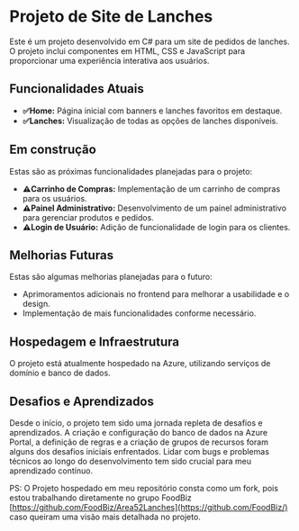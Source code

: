 # Projeto de Site de Lanches

Este é um projeto desenvolvido em C# para um site de pedidos de lanches. O projeto inclui componentes em HTML, CSS e JavaScript para proporcionar uma experiência interativa aos usuários.

## Funcionalidades Atuais

- **✅Home:** Página inicial com banners e lanches favoritos em destaque.
- **✅Lanches:** Visualização de todas as opções de lanches disponíveis.

## Em construção

Estas são as próximas funcionalidades planejadas para o projeto:

- **⚠️Carrinho de Compras:** Implementação de um carrinho de compras para os usuários.
- **⚠️Painel Administrativo:** Desenvolvimento de um painel administrativo para gerenciar produtos e pedidos.
- **⚠️Login de Usuário:** Adição de funcionalidade de login para os clientes.

## Melhorias Futuras

Estas são algumas melhorias planejadas para o futuro:

- Aprimoramentos adicionais no frontend para melhorar a usabilidade e o design.
- Implementação de mais funcionalidades conforme necessário.

## Hospedagem e Infraestrutura

O projeto está atualmente hospedado na Azure, utilizando serviços de domínio e banco de dados.

## Desafios e Aprendizados

Desde o início, o projeto tem sido uma jornada repleta de desafios e aprendizados. A criação e configuração do banco de dados na Azure Portal, a definição de regras e a criação de grupos de recursos foram alguns dos desafios iniciais enfrentados. Lidar com bugs e problemas técnicos ao longo do desenvolvimento tem sido crucial para meu aprendizado contínuo.

PS: O Projeto hospedado em meu repositório consta como um fork, pois estou trabalhando diretamente no grupo FoodBiz [https://github.com/FoodBiz/Area52Lanches](https://github.com/FoodBiz/) caso queiram uma visão mais detalhada no projeto.
